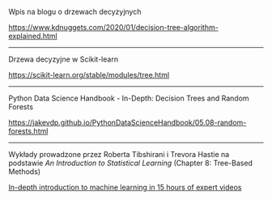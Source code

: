 
Wpis na blogu o drzewach decyzyjnych

https://www.kdnuggets.com/2020/01/decision-tree-algorithm-explained.html

---

Drzewa decyzyjne w Scikit-learn

https://scikit-learn.org/stable/modules/tree.html

---

Python Data Science Handbook - In-Depth: Decision Trees and Random Forests

https://jakevdp.github.io/PythonDataScienceHandbook/05.08-random-forests.html

---


Wykłady prowadzone przez Roberta Tibshirani i Trevora Hastie na podstawie _An Introduction to Statistical Learning_ (Chapter 8: Tree-Based Methods)

[In-depth introduction to machine learning in 15 hours of expert videos](https://www.r-bloggers.com/in-depth-introduction-to-machine-learning-in-15-hours-of-expert-videos/)